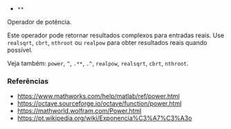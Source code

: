 - `**`

Operador de potência.

Este operador pode retornar resultados complexos para entradas reais. Use
`realsqrt`, `cbrt`, `nthroot` ou `realpow` para obter resultados reais quando
possível.

Veja também: `power`, `^`, `.**`, `.^`, `realpow`, `realsqrt`, `cbrt`,
`nthroot`.

### Referências

- https://www.mathworks.com/help/matlab/ref/power.html
- https://octave.sourceforge.io/octave/function/power.html
- https://mathworld.wolfram.com/Power.html
- https://pt.wikipedia.org/wiki/Exponencia%C3%A7%C3%A3o
